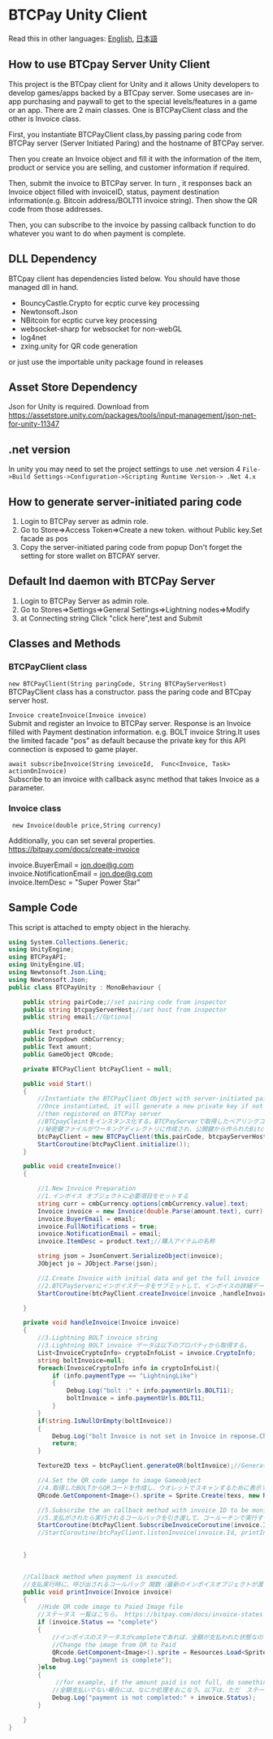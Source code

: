 BTCPay Unity Client
======
Read this in other languages: [English](README.md), [日本語](README.ja.md)


## How to use BTCpay Server Unity Client

This project is the BTCpay client for Unity and it allows Unity developers to develop games/apps backed by a BTCpay server.
Some usecases are in-app purchasing and paywall to get to the special levels/features in a game or an app.
There are 2 main classes. One is BTCPayClient class and the other is Invoice class.

First, you instantiate BTCPayClient class,by passing paring code from BTCPay server (Server Initiated Paring) and the hostname of BTCPay server.

Then you create an Invoice object and fill it with the information of the item, product or service you are selling, and customer information if required.

Then, submit the invoice to BTCPay server. In turn , it responses back an Invoice object filled with invoiceID, status, payment destination information(e.g. Bitcoin address/BOLT11 invoice string). Then show the QR code from those addresses.

Then, you can subscribe to the invoice by passing callback function to do whatever you want to do when payment is complete.

## DLL Dependency
BTCpay client has dependencies listed below. You should have those managed dll in hand.
* BouncyCastle.Crypto for ecptic curve key processing
* Newtonsoft.Json 
* NBitcoin for ecptic curve key processing
* websocket-sharp for websocket for non-webGL
* log4net
* zxing.unity for QR code generation

or just use the importable unity package found in releases

## Asset Store Dependency
Json for Unity is required. Download from 
https://assetstore.unity.com/packages/tools/input-management/json-net-for-unity-11347

## .net version
In unity you may need to set the project settings to use .net version 4
`File->Build Settings->Configuration->Scripting Runtime Version-> .Net 4.x` 

## How to generate server-initiated paring code
1. Login to BTCPay server as admin role.
2. Go to Store=>Access Token=>Create a new token. without Public key.Set facade as pos
3. Copy the server-initiated paring code from popup
Don't forget the setting for store wallet on BTCPAY server.

## Default lnd daemon with BTCPay Server
1. Login to BTCPay Server as admin role.
2. Go to Stores=>Settings=>General Settings=>Lightning nodes=>Modify
3. at Connecting string Click "click here",test and Submit

## Classes and Methods

### BTCPayClient class
`new BTCPayClient(String paringCode, String BTCPayServerHost)`  
BTCPayClient class has a constructor.  pass the paring code and BTCpay server host.

`Invoice createInvoice(Invoice invoice)`  
Submit and register an Invoice to BTCPay server. Response is an Invoice filled with Payment destination information. e.g. BOLT invoice String.It uses the limited facade "pos" as default because the private key for this API connection is exposed to game player.

`await subscribeInvoice(String invoiceId,  Func<Invoice, Task> actionOnInvoice)`  
Subscribe to an invoice with callback async method that takes Invoice as a parameter.

### Invoice class

` new Invoice(double price,String currency)`  

Additionally, you can set several properties.  
https://bitpay.com/docs/create-invoice

invoice.BuyerEmail = jon.doe@g.com  
invoice.NotificationEmail = jon.doe@g.com  
invoice.ItemDesc = "Super Power Star"

## Sample Code
This script is attached to empty object in the hierachy.

```csharp
using System.Collections.Generic;
using UnityEngine;
using BTCPayAPI;
using UnityEngine.UI;
using Newtonsoft.Json.Linq;
using Newtonsoft.Json;
public class BTCPayUnity : MonoBehaviour {

    public string pairCode;//set pairing code from inspector
    public string btcpayServerHost;//set host from inspector
    public string email;//Optional

    public Text product;
    public Dropdown cmbCurrency;
    public Text amount;
    public GameObject QRcode;

    private BTCPayClient btcPayClient = null;

    public void Start()
    {
        //Instantiate the BTCPayClient Object with server-initiated pairing code and hostname of BTCpay server
        //Once instantiated, it will generate a new private key if not there, and SIN ,which is derived from public key.
        //then registered on BTCPay server
        //BTCpayCleintをインスタンス化する。BTCPayServerで取得したペアリングコードをとホスト名をセット
        //秘密鍵ファイルがワーキングディレクトリに作成され、公開鍵から作られたBitcoinアドレスのようなSINがBTCPayServerに登録される。
        btcPayClient = new BTCPayClient(this,pairCode, btcpayServerHost);
        StartCoroutine(btcPayClient.initialize());
    }

    public void createInvoice()
    {

        //1.New Invoice Preparation
        //1.インボイス オブジェクトに必要項目をセットする
        string curr = cmbCurrency.options[cmbCurrency.value].text;
        Invoice invoice = new Invoice(double.Parse(amount.text), curr);//金額と通貨
        invoice.BuyerEmail = email;
        invoice.FullNotifications = true;
        invoice.NotificationEmail = email;
        invoice.ItemDesc = product.text;//購入アイテムの名称

        string json = JsonConvert.SerializeObject(invoice);
        JObject jo = JObject.Parse(json);

        //2.Create Invoice with initial data and get the full invoice
        //2.BTCPayServerにインボイスデータをサブミットして、インボイスの詳細データを取得する。
        StartCoroutine(btcPayClient.createInvoice(invoice ,handleInvoice));

    }

    private void handleInvoice(Invoice invoice)
    {
        //3.Lightning BOLT invoice string
        //3.Lightning BOLT invoice データは以下のプロパティから取得する。
        List<InvoiceCryptoInfo> cryptoInfoList = invoice.CryptoInfo;
        string boltInvoice=null;
        foreach(InvoiceCryptoInfo info in cryptoInfoList){
            if (info.paymentType == "LightningLike")
            {
                Debug.Log("bolt :" + info.paymentUrls.BOLT11);
                boltInvoice = info.paymentUrls.BOLT11;
            }
        }
        if(string.IsNullOrEmpty(boltInvoice))
        {
            Debug.Log("bolt Invoice is not set in Invoice in reponse.Check the BTCpay server's lightning setup");
            return;
        }

        Texture2D texs = btcPayClient.generateQR(boltInvoice);//Generate QR code image

        //4.Set the QR code iamge to image Gameobject
        //4.取得したBOLTからQRコードを作成し、ウオレットでスキャンするために表示する。
        QRcode.GetComponent<Image>().sprite = Sprite.Create(texs, new Rect(0.0f, 0.0f, texs.width, texs.height), new Vector2(0.5f, 0.5f), 100.0f);

        //5.Subscribe the an callback method with invoice ID to be monitored
        //5.支払がされたら実行されるコールバックを引き渡して、コールーチンで実行する
        StartCoroutine(btcPayClient.SubscribeInvoiceCoroutine(invoice.Id, printInvoice));
        //StartCoroutine(btcPayClient.listenInvoice(invoice.Id, printInvoice));
        

    }


    //Callback method when payment is executed. 
    //支払実行時に、呼び出されるコールバック 関数（最新のインボイスオブジェクトが渡される）
    public void printInvoice(Invoice invoice)
    {
        //Hide QR code image to Paied Image file
        //ステータス 一覧はこちら。 https://bitpay.com/docs/invoice-states
        if (invoice.Status == "complete")
        {
            //インボイスのステータスがcompleteであれば、全額が支払われた状態なので、支払完了のイメージに変更する
            //Change the image from QR to Paid
            QRcode.GetComponent<Image>().sprite = Resources.Load<Sprite>("image/paid");
            Debug.Log("payment is complete");
        }else
        {
             //for example, if the amount paid is not full, do something.the line below just print the status.
            //全額支払いでない場合には、なにか処理をおこなう。以下は、ただ　ステータスを表示して終了。
            Debug.Log("payment is not completed:" + invoice.Status);
        }

    }
}

```
